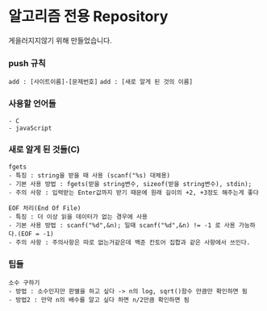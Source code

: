 # 알고리즘 전용 Repository

게을러지지않기 위해 만들었습니다.<br/>

### push 규칙

`add : [사이트이름]-[문제번호]`
`add : [새로 알게 된 것의 이름]`

### 사용할 언어들

```
- C
- javaScript
```

### 새로 알게 된 것들(C)

```
fgets
- 특징 : string을 받을 때 사용 (scanf("%s) 대체용)
- 기본 사용 방법 : fgets(받을 string변수, sizeof(받을 string변수), stdin);
- 주의 사항 : 입력받는 Enter값까지 받기 때문에 원래 길이의 +2, +3정도 해주는게 좋다
```

```
EOF 처리(End Of File)
- 특징 : 더 이상 읽을 데이터가 없는 경우에 사용
- 기본 사용 방법 : scanf("%d",&n); 일때 scanf("%d",&n) != -1 로 사용 가능하다.(EOF = -1)
- 주의 사항 : 주의사항은 따로 없는거같은데 백준 칸토어 집합과 같은 사항에서 쓰인다.
```

### 팁들

```
소수 구하기
- 방법 : 소수인지만 판별을 하고 싶다 -> n의 log, sqrt()함수 만큼만 확인하면 됨
- 방법2 : 만약 n의 배수를 알고 싶다 하면 n/2만큼 확인하면 됨
```

